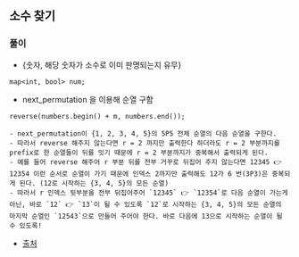 ## 소수 찾기

### 풀이
- {숫자, 해당 숫자가 소수로 이미 판명되는지 유무}
```
map<int, bool> num; 
```

- next_permutation 을 이용해 순열 구함
```
reverse(numbers.begin() + m, numbers.end());

- next_permutation이 {1, 2, 3, 4, 5}의 5P5 전체 순열의 다음 순열을 구한다.
- 따라서 reverse 해주지 않는다면 r = 2 까지만 출력한다 하더라도 r = 2 부분까지를 prefix로 한 순열들이 뒤를 잇기 때문에 r = 2 부분까지가 중복해서 출력되게 된다. 
- 예를 들어 reverse 해주어 r 부분 뒤를 전부 거꾸로 뒤집어 주지 않는다면 12345 👉 12354 이런 순서로 순열이 가기 때문에 인덱스 2까지만 출력해도 12가 6 번(3P3)은 중복되게 된다. (12로 시작하는 {3, 4, 5}의 모든 순열) 
- 따라서 r 인덱스 뒷부분을 전부 뒤집어주어 `12345` 👉 `12354`로 다음 순열이 가는게 아닌, 바로 `12` 👉 `13`이 될 수 있도록 `12`로 시작하는 {3, 4, 5}의 모든 순열의 마지막 순열인 `12543`으로 만들어 주어야 한다. 바로 다음에 13으로 시작하는 순열이 될 수 있도록!
```
- [출처](https://ansohxxn.github.io/algorithm/permutation/)
